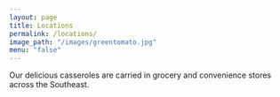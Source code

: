 ```yaml
---
layout: page
title: Locations
permalink: /locations/
image_path: "/images/greentomato.jpg"
menu: "false"
---
```

<section class="block-feature">
  <div class="container">
    <div class="block-feature-text">
      <p>Our delicious casseroles are carried in grocery and convenience stores across the Southeast.</p>
    </div>
  </div>
</section>
